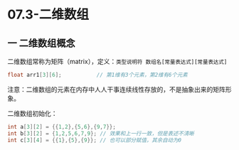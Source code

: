 # 07.3-二维数组

## 一 二维数组概念

二维数组常称为矩阵（matrix），定义：`类型说明符 数组名[常量表达式][常量表达式]`

```c++
float arr1[3][6];           // 第1维有3个元素，第2维有6个元素
```

注意：二维数组的元素在内存中人人干事连续线性存放的，不是抽象出来的矩阵形象。

二维数组初始化：

```c++
int a[3][2] = {{1,2},{5,6},{9,7}};
int b[3][2] = {1,2,5,6,7,9}; // 效果和上一行一致，但是表述不清晰
int c[3][4] = {{1},{5},{9}}; // 也可以部分赋值，其余自动为0
```
